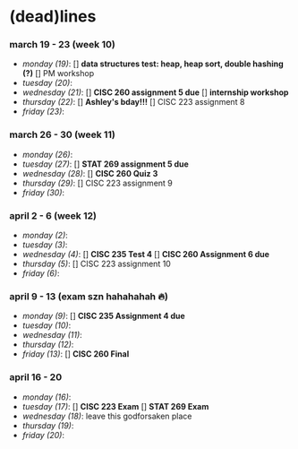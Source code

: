 # (dead)lines 

### march 19 - 23 (week 10)
- _monday (19)_: 
  [] **data structures test: heap, heap sort, double hashing (?)**
  [] PM workshop
- _tuesday (20)_: 
- _wednesday (21)_: 
  [] **CISC 260 assignment 5 due**
  [] **internship workshop**
- _thursday (22)_: 
  [] **Ashley's bday!!!**
  [] CISC 223 assignment 8
- _friday (23)_: 

### march 26 - 30 (week 11)
- _monday (26)_: 
- _tuesday (27)_: 
  [] **STAT 269 assignment 5 due** 
- _wednesday (28)_: 
  [] **CISC 260 Quiz 3**
- _thursday (29)_: 
  [] CISC 223 assignment 9
- _friday (30)_: 

### april 2 - 6 (week 12)
- _monday (2)_: 
- _tuesday (3)_: 
- _wednesday (4)_:
  [] **CISC 235 Test 4**
  [] **CISC 260 Assignment 6 due**
- _thursday (5)_: 
  [] CISC 223 assignment 10
- _friday (6)_: 

### april 9 - 13 (exam szn hahahahah 🔥)
- _monday (9)_: 
  [] **CISC 235 Assignment 4 due**
- _tuesday (10)_: 
- _wednesday (11)_: 
- _thursday (12)_: 
- _friday (13)_:
  [] **CISC 260 Final**

### april 16 - 20
- _monday (16)_: 
- _tuesday (17)_: 
  [] **CISC 223 Exam**
  [] **STAT 269 Exam**
- _wednesday (18)_: leave this godforsaken place
- _thursday (19)_: 
- _friday (20)_: 
